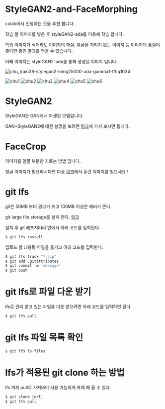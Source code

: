 # StyleGAN2-and-FaceMorphing

colab에서 진행하는 것을 추천 합니다.

학습 할 이미지를 넣은 후 styleGAN2-ada를 이용해 학습 합니다.

학습 이미지가 적더라도 이미지의 화질, 얼굴을 가리지 않는 이미지 등 이미지의 품질이 좋다면 좋은 결과를 얻을 수 있습니다.

아래 이미지는 styleGAN2-ada를 통해 생성된 이미지 입니다.

![chu_train28-stylegan2-kimg25000-ada-gamma1-ffhq1024](https://user-images.githubusercontent.com/40240766/141753191-ea24abb8-bfc9-414a-8594-af2b2c027df8.jpg)

![chu1](https://user-images.githubusercontent.com/40240766/141886875-652b147a-2764-4174-8638-8d77fc06bdd0.png)
![chu2](https://user-images.githubusercontent.com/40240766/141886881-5cadf5f9-9352-4805-90b4-6403df8e8373.png)
![chu3](https://user-images.githubusercontent.com/40240766/141886886-8c955bcf-1c10-4af7-acbd-e62ffb9674f1.png)
![chu4](https://user-images.githubusercontent.com/40240766/141886890-7b7807f7-239f-457c-b3cc-4635cedb1f67.png)
![chu5](https://user-images.githubusercontent.com/40240766/141886895-41ac9e1f-955d-4da3-8313-db363d410bf1.png)
![chu6](https://user-images.githubusercontent.com/40240766/141886896-c955b137-dd33-4bd7-887d-225a6ed93d8f.png)


# StyleGAN2

StyleGAN은 GAN에서 파생된 모델입니다.

GAN~StyleGAN2에 대한 설명을 보려면 [링크](https://www.notion.so/GAN-StyleGAN2-28db3fa1a6dd4ec5b072488beaec9072)에 가서 보시면 됩니다.

# FaceCrop

이미지를 얼굴 부분만 자르는 방법 입니다.

얼굴 이미지가 필요하시다면 다음 [링크](https://www.notion.so/a939b61381c24388a1abb85038805f64)에서 훈련 이미지를 얻으세요 !

# git lfs
git은 50MB 부터 경고가 뜨고 100MB 이상은 에러가 뜬다.

git large file storage를 설치 한다. [링크](https://git-lfs.github.com/)

설치 후 git 레포지터리 안에서 아래 코드를 입력한다.

```python
$ git lfs install
```

업로드 할 대용량 파일을 옮기고 아래 코드를 입력한다.

```python
$ git lfs track "*.zip"
$ git add .gitattributes
$ git commit -m 'message'
$ git push
```

# git lfs로 파일 다운 받기

lfs로 관리 받고 있는 파일을 다운 받으려면 아래 코드를 입력하면 된다

```python
$ git lfs pull
```

# git lfs 파일 목록 확인

```python
$ git lfs ls-files
```

# lfs가 적용된 git clone 하는 방법

lfs 까지 pull로 가져와야 사용 가능하게 복제 해 올 수 있다.

```python
$ git clone [url]
$ git lfs pull
```
